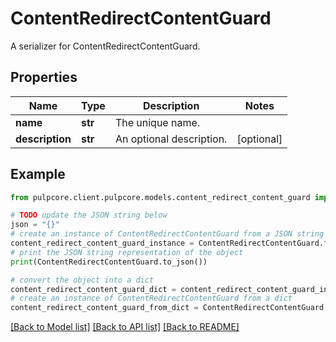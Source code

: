 # ContentRedirectContentGuard

A serializer for ContentRedirectContentGuard.

## Properties

Name | Type | Description | Notes
------------ | ------------- | ------------- | -------------
**name** | **str** | The unique name. | 
**description** | **str** | An optional description. | [optional] 

## Example

```python
from pulpcore.client.pulpcore.models.content_redirect_content_guard import ContentRedirectContentGuard

# TODO update the JSON string below
json = "{}"
# create an instance of ContentRedirectContentGuard from a JSON string
content_redirect_content_guard_instance = ContentRedirectContentGuard.from_json(json)
# print the JSON string representation of the object
print(ContentRedirectContentGuard.to_json())

# convert the object into a dict
content_redirect_content_guard_dict = content_redirect_content_guard_instance.to_dict()
# create an instance of ContentRedirectContentGuard from a dict
content_redirect_content_guard_from_dict = ContentRedirectContentGuard.from_dict(content_redirect_content_guard_dict)
```
[[Back to Model list]](../README.md#documentation-for-models) [[Back to API list]](../README.md#documentation-for-api-endpoints) [[Back to README]](../README.md)


